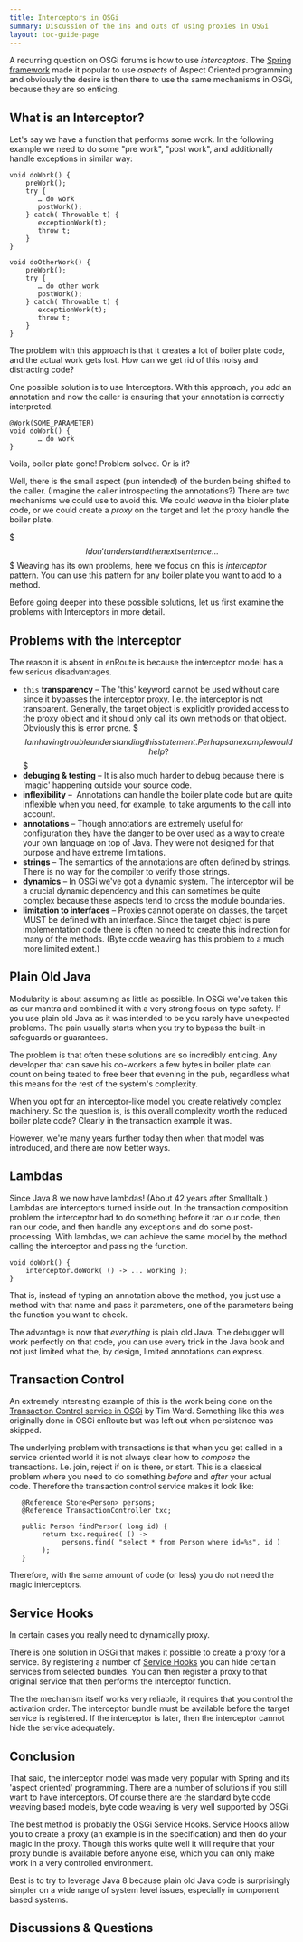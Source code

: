 ```yaml
---
title: Interceptors in OSGi
summary: Discussion of the ins and outs of using proxies in OSGi
layout: toc-guide-page 
---
```


A recurring question on OSGi forums is how to use _interceptors_. The [Spring framework] made it popular to use _aspects_ of Aspect Oriented programming and obviously the desire is then there to use the same mechanisms in OSGi, because they are so enticing. 

## What is an Interceptor?

Let's say we have a function that performs some work. In the following example we need to do some "pre work", "post work", and additionally handle exceptions in similar way:

	void doWork() {
	    preWork();
		try {
		   … do work
		   postWork();
		} catch( Throwable t) {
	       exceptionWork(t);
		   throw t;
		}
	}
	
	void doOtherWork() {
	    preWork();
		try {
		   … do other work
		   postWork();
		} catch( Throwable t) {
	       exceptionWork(t);
		   throw t;
		}
	}

The problem with this approach is that it creates a lot of boiler plate code, and the actual work gets lost. How can we get rid of this noisy and distracting code? 

One possible solution is to use Interceptors. With this approach, you add an annotation and now the caller is ensuring that your annotation is correctly interpreted.

	@Work(SOME_PARAMETER)
	void doWork() {
		   … do work
	}

Voila, boiler plate gone! Problem solved. Or is it?

Well, there is the small aspect (pun intended) of the burden being shifted to the caller. (Imagine the caller introspecting the annotations?) There are two mechanisms we could use to avoid this. We could _weave_ in the bioler plate code, or we could create a _proxy_ on the target and let the proxy handle the boiler plate.

$$$ I don't understand the next sentence...$$$
Weaving has its own problems, here we focus on this is  _interceptor_ pattern. You can use this pattern for any boiler plate you want to add to a method.

Before going deeper into these possible solutions, let us first examine the problems with Interceptors in more detail.

## Problems with the Interceptor 

The reason it is absent in enRoute is because the interceptor model has a few serious disadvantages. 

* `this` **transparency** – The 'this' keyword cannot be used without care since it bypasses the interceptor proxy. I.e. the interceptor is not transparent. Generally, the target object is explicitly provided access to the proxy object and it should only call its own methods on that object. Obviously this is error prone. $$$ I am having trouble understanding this statement. Perhaps an example would help? $$$
* **debuging & testing** – It is also much harder to debug because there is 'magic' happening outside your source code.
* **inflexibility** –  Annotations can handle the boiler plate code but are quite inflexible when you need, for example, to take arguments to the call into account.
* **annotations** – Though annotations are extremely useful for configuration they have the danger to be over used as a way to create your own language on top of Java. They were not designed for that purpose and have extreme limitations.
* **strings** – The semantics of the annotations are often defined by strings. There is no way for the compiler to verify those strings.
* **dynamics** – In OSGi we've got a dynamic system. The interceptor will be a crucial dynamic dependency and this can sometimes be quite complex because these aspects tend to cross the module boundaries.
* **limitation to interfaces** – Proxies cannot operate on classes, the target MUST be defined with an interface. Since the target object is pure implementation code there is often no need to create this indirection for many of the methods. (Byte code weaving has this problem to a much more limited extent.)

## Plain Old Java

Modularity is about assuming as little as possible. In OSGi we've taken this as our mantra and combined it with a very strong focus on type safety. If you use plain old Java as it was intended to be you rarely have unexpected problems. The pain usually starts when you try to bypass the built-in safeguards or guarantees. 

The problem is that often these solutions are so incredibly enticing. Any developer that can save his co-workers a few bytes in boiler plate can count on being teated to free beer that evening in the pub, regardless what this means for the rest of the system's complexity.

When you opt for an interceptor-like model you create relatively complex machinery. So the question is, is this overall complexity worth the reduced boiler plate code? Clearly in the transaction example it was.

However, we're many years further today then when that model was introduced, and there are now better ways.

## Lambdas

Since Java 8 we now have lambdas! (About 42 years after Smalltalk.) Lambdas are interceptors turned inside out. In the transaction composition problem the interceptor had to do something before it ran our code, then ran our code, and then handle any exceptions and do some post-processing. With lambdas, we can achieve the same model by the method calling the interceptor and passing the function.

	void doWork() {
	    interceptor.doWork( () -> ... working );
	}

That is, instead of typing an annotation above the method, you just use a method with that name and pass it parameters, one of the parameters being the function you want to check.

The advantage is now that _everything_ is plain old Java. The debugger will work perfectly on that code, you can use every trick in the Java book and not just limited what the, by design, limited annotations can express.

## Transaction Control

An extremely interesting example of this is the work being done on the [Transaction Control service in OSGi][1] by Tim Ward. Something like this was originally done in OSGi enRoute but was left out when persistence was skipped. 

The underlying problem with transactions is that when you get called in a service oriented world it is not always clear how to _compose_ the transactions. I.e. join, reject if on is there, or start. This is a classical problem where you need to do something _before_ and _after_ your actual code. Therefore the transaction control service makes it look like:

       @Reference Store<Person> persons;
       @Reference TransactionController txc;

       public Person findPerson( long id) {
            return txc.required( () -> 
                 persons.find( "select * from Person where id=%s", id )
            );
       }
     
Therefore, with the same amount of code (or less) you do not need the magic interceptors.

## Service Hooks

In certain cases you really need to dynamically proxy.

There is one solution in OSGi that makes it possible to create a proxy for a service. By registering a number of [Service Hooks] you can hide certain services from selected bundles. You can then register a proxy to that original service that then performs the interceptor function.

The the mechanism itself works very reliable, it requires that you control the activation order. The interceptor bundle must be available before the target service is registered. If the interceptor is later, then the interceptor cannot hide the service adequately. 

## Conclusion

That said, the interceptor model was made very popular with Spring and its 'aspect oriented' programming. There are a number of solutions if you still want to have interceptors. Of course there are the standard byte code weaving based models, byte code weaving is very well supported by OSGi.

The best method is probably the OSGi Service Hooks. Service Hooks allow you to create a proxy (an example is in the specification) and then do your magic in the proxy. Though this works quite well it will require that your proxy bundle is available before anyone else, which you can only make work in a very controlled environment.

Best is to try to leverage Java 8 because plain old Java code is surprisingly simpler on a wide range of system level issues, especially in component based systems. 

## Discussions & Questions


[1]: https://github.com/osgi/design/blob/master/rfcs/rfc0221/rfc-0221-TransactionControl.pdf
[Spring framework]: https://en.wikipedia.org/wiki/Spring_Framework
[Service Hooks]: http://blog.osgi.org/2009/02/osgi-service-hooks.html
